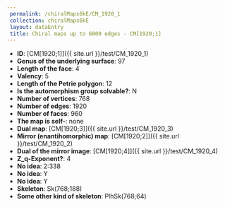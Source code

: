 ```yaml
--- 
 permalink: /chiralMaps6kE/CM_1920_1 
 collection: chiralMaps6kE
 layout: dataEntry
 title: Chiral maps up to 6000 edges - CM[1920;1]
---
```


- **ID**: [CM[1920;1]]({{ site.url }}/test/CM_1920_1)
- **Genus of the underlying surface**: 97
- **Length of the face**: 4
- **Valency**: 5
- **Length of the Petrie polygon**: 12
- **Is the automorphism group solvable?**: N
- **Number of vertices**: 768
- **Number of edges**: 1920
- **Number of faces**: 960
- **The map is self-**: none
- **Dual map**: [CM[1920;3]]({{ site.url }}/test/CM_1920_3)
- **Mirror (enantihomorphic) map**: [CM[1920;2]]({{ site.url }}/test/CM_1920_2)
- **Dual of the mirror image**: [CM[1920;4]]({{ site.url }}/test/CM_1920_4)
- **Z_q-Exponent?**: 4
- **No idea**:  2:338
- **No idea**: Y
- **No idea**: Y
- **Skeleton**: Sk(768;188)
- **Some other kind of skeleton**: PlhSk(768;64)
